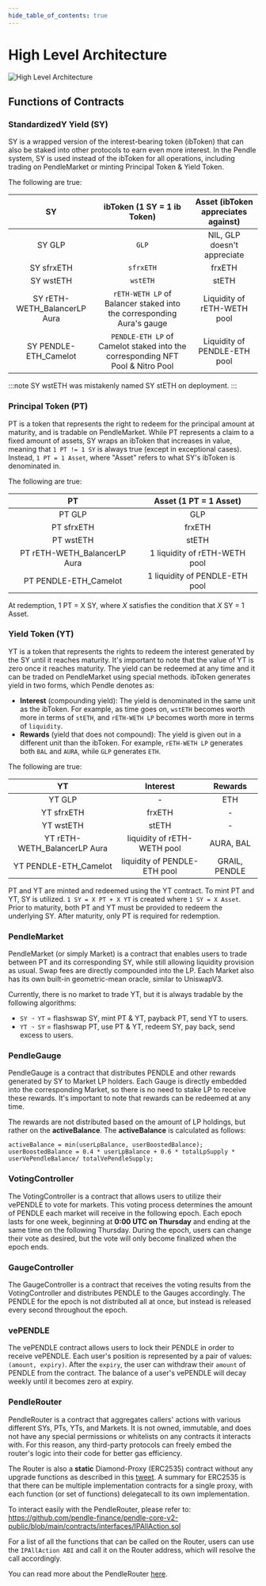 ```yaml
---
hide_table_of_contents: true
---
```


# High Level Architecture

![High Level Architecture](/img/Developers/high_level_architecture.png "High Level Architecture")

## Functions of Contracts

### StandardizedY Yield (SY)

SY is a wrapped version of the interest-bearing token (ibToken) that can also be staked into other protocols to earn even more interest. In the Pendle system, SY is used instead of the ibToken for all operations, including trading on PendleMarket or minting Principal Token & Yield Token.

The following are true:

|              SY              |                          ibToken (1 SY = 1 ib Token)                           | Asset (ibToken appreciates against) |
| :--------------------------: | :----------------------------------------------------------------------------: | :---------------------------------: |
|            SY GLP            |                                     `GLP`                                      |     NIL, GLP doesn't appreciate     |
|          SY sfrxETH          |                                   `sfrxETH`                                    |               frxETH                |
|          SY wstETH           |                                    `wstETH`                                    |                stETH                |
| SY rETH-WETH_BalancerLP Aura |     `rETH-WETH LP` of Balancer staked into the corresponding Aura's gauge      |     Liquidity of rETH-WETH pool     |
|    SY PENDLE-ETH_Camelot     | `PENDLE-ETH LP` of Camelot staked into the corresponding NFT Pool & Nitro Pool |    Liquidity of PENDLE-ETH pool     |

:::note
SY wstETH was mistakenly named SY stETH on deployment.
:::

### Principal Token (PT)

PT is a token that represents the right to redeem for the principal amount at maturity, and is tradable on PendleMarket. While PT represents a claim to a fixed amount of assets, SY wraps an ibToken that increases in value, meaning that `1 PT != 1 SY` is always true (except in exceptional cases). Instead, `1 PT = 1 Asset`, where "Asset" refers to what SY's ibToken is denominated in.

The following are true:

|              PT              |     Asset (1 PT = 1 Asset)     |
| :--------------------------: | :----------------------------: |
|            PT GLP            |              GLP               |
|          PT sfrxETH          |             frxETH             |
|          PT wstETH           |             stETH              |
| PT rETH-WETH_BalancerLP Aura | 1 liquidity of rETH-WETH pool  |
|    PT PENDLE-ETH_Camelot     | 1 liquidity of PENDLE-ETH pool |

At redemption, 1 PT = X SY, where $X$ satisfies the condition that $X$ SY = 1 Asset.

### Yield Token (YT)

YT is a token that represents the rights to redeem the interest generated by the SY until it reaches maturity. It's important to note that the value of YT is zero once it reaches maturity. The yield can be redeemed at any time and it can be traded on PendleMarket using special methods. ibToken generates yield in two forms, which Pendle denotes as:

- **Interest** (compounding yield): The yield is denominated in the same unit as the ibToken. For example, as time goes on, `wstETH` becomes worth more in terms of `stETH`, and `rETH-WETH LP` becomes worth more in terms of `liquidity`.
- **Rewards** (yield that does not compound): The yield is given out in a different unit than the ibToken. For example, `rETH-WETH LP` generates both `BAL` and `AURA`, while `GLP` generates `ETH`.

The following are true:

|              YT              |           Interest           |    Rewards    |
| :--------------------------: | :--------------------------: | :-----------: |
|            YT GLP            |              -               |      ETH      |
|          YT sfrxETH          |            frxETH            |       -       |
|          YT wstETH           |            stETH             |       -       |
| YT rETH-WETH_BalancerLP Aura | liquidity of rETH-WETH pool  |   AURA, BAL   |
|    YT PENDLE-ETH_Camelot     | liquidity of PENDLE-ETH pool | GRAIL, PENDLE |

PT and YT are minted and redeemed using the YT contract. To mint PT and YT, SY is utilized. `1 SY = X PT + X YT` is created where `1 SY = X Asset`. Prior to maturity, both PT and YT must be provided to redeem the underlying SY. After maturity, only PT is required for redemption.

### PendleMarket

PendleMarket (or simply Market) is a contract that enables users to trade between PT and its corresponding SY, while still allowing liquidity provision as usual. Swap fees are directly compounded into the LP. Each Market also has its own built-in geometric-mean oracle, similar to UniswapV3.

Currently, there is no market to trade YT, but it is always tradable by the following algorithms: 

- `SY ➝ YT` = flashswap SY, mint PT & YT, payback PT, send YT to users.
- `YT ➝ SY` = flashswap PT, use PT & YT, redeem SY, pay back, send excess to users.

### PendleGauge

PendleGauge is a contract that distributes PENDLE and other rewards generated by SY to Market LP holders. Each Gauge is directly embedded into the corresponding Market, so there is no need to stake LP to receive these rewards. It's important to note that rewards can be redeemed at any time.

The rewards are not distributed based on the amount of LP holdings, but rather on the **activeBalance**. The **activeBalance** is calculated as follows:

```solidity
activeBalance = min(userLpBalance, userBoostedBalance);
userBoostedBalance = 0.4 * userLpBalance + 0.6 * totalLpSupply * userVePendleBalance/ totalVePendleSupply;
```

### VotingController

The VotingController is a contract that allows users to utilize their vePENDLE to vote for markets. This voting process determines the amount of PENDLE each market will receive in the following epoch. Each epoch lasts for one week, beginning at **0:00 UTC on Thursday** and ending at the same time on the following Thursday. During the epoch, users can change their vote as desired, but the vote will only become finalized when the epoch ends.

### GaugeController

The GaugeController is a contract that receives the voting results from the VotingController and distributes PENDLE to the Gauges accordingly. The PENDLE for the epoch is not distributed all at once, but instead is released every second throughout the epoch.

### vePENDLE

The vePENDLE contract allows users to lock their PENDLE in order to receive vePENDLE. Each user's position is represented by a pair of values: `(amount, expiry)`. After the `expiry`, the user can withdraw their `amount` of PENDLE from the contract. The balance of a user's vePENDLE will decay weekly until it becomes zero at expiry.

### PendleRouter

PendleRouter is a contract that aggregates callers' actions with various different SYs, PTs, YTs, and Markets. It is not owned, immutable, and does not have any special permissions or whitelists on any contracts it interacts with. For this reason, any third-party protocols can freely embed the router's logic into their code for better gas efficiency.

The Router is also a **static** Diamond-Proxy (ERC2535) contract without any upgrade functions as described in this [tweet](https://twitter.com/mudgen/status/1630229952523272195/). A summary for ERC2535 is that there can be multiple implementation contracts for a single proxy, with each function (or set of functions) delegatecall to its own implementation.

To interact easily with the PendleRouter, please refer to: https://github.com/pendle-finance/pendle-core-v2-public/blob/main/contracts/interfaces/IPAllAction.sol

For a list of all the functions that can be called on the Router, users can use the `IPAllAction ABI` and call it on the Router address, which will resolve the call accordingly.

You can read more about the PendleRouter [here](./Contracts/PendleRouter.md).
